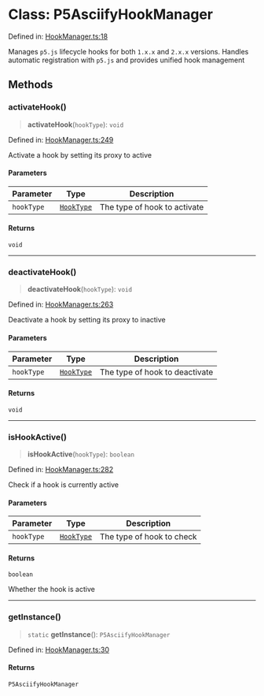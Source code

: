 # Class: P5AsciifyHookManager

Defined in: [HookManager.ts:18](https://github.com/humanbydefinition/p5.asciify/blob/a53da6374bc6fdee57adbabf14b68a3386934b61/src/lib/HookManager.ts#L18)

Manages `p5.js` lifecycle hooks for both `1.x.x` and `2.x.x` versions.
Handles automatic registration with `p5.js` and provides unified hook management

## Methods

### activateHook()

> **activateHook**(`hookType`): `void`

Defined in: [HookManager.ts:249](https://github.com/humanbydefinition/p5.asciify/blob/a53da6374bc6fdee57adbabf14b68a3386934b61/src/lib/HookManager.ts#L249)

Activate a hook by setting its proxy to active

#### Parameters

| Parameter  | Type                                      | Description                  |
| ---------- | ----------------------------------------- | ---------------------------- |
| `hookType` | [`HookType`](../type-aliases/HookType.md) | The type of hook to activate |

#### Returns

`void`

---

### deactivateHook()

> **deactivateHook**(`hookType`): `void`

Defined in: [HookManager.ts:263](https://github.com/humanbydefinition/p5.asciify/blob/a53da6374bc6fdee57adbabf14b68a3386934b61/src/lib/HookManager.ts#L263)

Deactivate a hook by setting its proxy to inactive

#### Parameters

| Parameter  | Type                                      | Description                    |
| ---------- | ----------------------------------------- | ------------------------------ |
| `hookType` | [`HookType`](../type-aliases/HookType.md) | The type of hook to deactivate |

#### Returns

`void`

---

### isHookActive()

> **isHookActive**(`hookType`): `boolean`

Defined in: [HookManager.ts:282](https://github.com/humanbydefinition/p5.asciify/blob/a53da6374bc6fdee57adbabf14b68a3386934b61/src/lib/HookManager.ts#L282)

Check if a hook is currently active

#### Parameters

| Parameter  | Type                                      | Description               |
| ---------- | ----------------------------------------- | ------------------------- |
| `hookType` | [`HookType`](../type-aliases/HookType.md) | The type of hook to check |

#### Returns

`boolean`

Whether the hook is active

---

### getInstance()

> `static` **getInstance**(): `P5AsciifyHookManager`

Defined in: [HookManager.ts:30](https://github.com/humanbydefinition/p5.asciify/blob/a53da6374bc6fdee57adbabf14b68a3386934b61/src/lib/HookManager.ts#L30)

#### Returns

`P5AsciifyHookManager`
